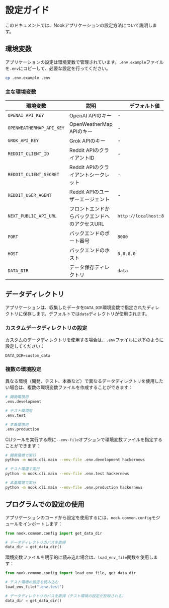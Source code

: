 # 設定ガイド

このドキュメントでは、Nookアプリケーションの設定方法について説明します。

## 環境変数

アプリケーションの設定は環境変数で管理されています。`.env.example`ファイルを`.env`にコピーして、必要な設定を行ってください。

```bash
cp .env.example .env
```

### 主な環境変数

| 環境変数 | 説明 | デフォルト値 |
|---------|------|------------|
| `OPENAI_API_KEY` | OpenAI APIのキー | - |
| `OPENWEATHERMAP_API_KEY` | OpenWeatherMap APIのキー | - |
| `GROK_API_KEY` | Grok APIのキー | - |
| `REDDIT_CLIENT_ID` | Reddit APIのクライアントID | - |
| `REDDIT_CLIENT_SECRET` | Reddit APIのクライアントシークレット | - |
| `REDDIT_USER_AGENT` | Reddit APIのユーザーエージェント | - |
| `NEXT_PUBLIC_API_URL` | フロントエンドからバックエンドへのアクセスURL | `http://localhost:8000` |
| `PORT` | バックエンドのポート番号 | `8000` |
| `HOST` | バックエンドのホスト | `0.0.0.0` |
| `DATA_DIR` | データ保存ディレクトリ | `data` |

## データディレクトリ

アプリケーションは、収集したデータを`DATA_DIR`環境変数で指定されたディレクトリに保存します。デフォルトでは`data`ディレクトリが使用されます。

### カスタムデータディレクトリの設定

カスタムのデータディレクトリを使用する場合は、`.env`ファイルに以下のように設定してください：

```
DATA_DIR=custom_data
```

### 複数の環境設定

異なる環境（開発、テスト、本番など）で異なるデータディレクトリを使用したい場合は、複数の環境変数ファイルを作成することができます：

```bash
# 開発環境用
.env.development

# テスト環境用
.env.test

# 本番環境用
.env.production
```

CLIツールを実行する際に`--env-file`オプションで環境変数ファイルを指定することができます：

```bash
# 開発環境で実行
python -m nook.cli.main --env-file .env.development hackernews

# テスト環境で実行
python -m nook.cli.main --env-file .env.test hackernews

# 本番環境で実行
python -m nook.cli.main --env-file .env.production hackernews
```

## プログラムでの設定の使用

アプリケーションのコードから設定を使用するには、`nook.common.config`モジュールをインポートします：

```python
from nook.common.config import get_data_dir

# データディレクトリのパスを取得
data_dir = get_data_dir()
```

環境変数ファイルを明示的に読み込む場合は、`load_env_file`関数を使用します：

```python
from nook.common.config import load_env_file, get_data_dir

# テスト環境の設定を読み込む
load_env_file(".env.test")

# データディレクトリのパスを取得（テスト環境の設定が反映される）
data_dir = get_data_dir()
``` 
